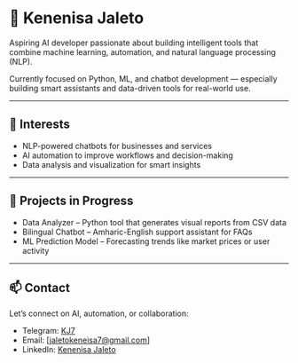 # 👋 Kenenisa Jaleto

Aspiring AI developer passionate about building intelligent tools that combine machine learning, automation, and natural language processing (NLP).

Currently focused on Python, ML, and chatbot development — especially building smart assistants and data-driven tools for real-world use.

---

## 🚀 Interests

- NLP-powered chatbots for businesses and services  
- AI automation to improve workflows and decision-making  
- Data analysis and visualization for smart insights  

---

## 📂 Projects in Progress

- Data Analyzer – Python tool that generates visual reports from CSV data  
- Bilingual Chatbot – Amharic-English support assistant for FAQs  
- ML Prediction Model – Forecasting trends like market prices or user activity  

---

## 📫 Contact

Let’s connect on AI, automation, or collaboration:  
- Telegram: [KJ7](@Suriyaj7) 
- Email: [jaletokeneisa7@gmail.com]  
- LinkedIn: [Kenenisa Jaleto](https://www.linkedin.com/in/kenenisa-jaleto-751a26356/)
